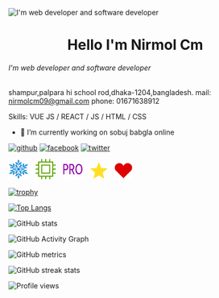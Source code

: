
![I'm web developer and software developer ](https://scontent.fdac3-1.fna.fbcdn.net/v/t1.6435-9/100997480_1006600759758255_2792934313950183424_n.jpg?stp=cp0_dst-jpg_e15_fr_q65&_nc_cat=110&ccb=1-5&_nc_sid=85a577&efg=eyJpIjoidCJ9&_nc_eui2=AeF92QktHgtAar68SY2L2VlTiKIFGWCSrbGIogUZYJKtsQ7qTDAS8aQCMXc6BwjpLrLZt-VDhrMwGVBP_pl9PW_9&_nc_ohc=-kq-Y85iuOwAX933IJk&tn=UYK2PTSmsTtpH1io&_nc_ht=scontent.fdac3-1.fna&oh=00_AT-OIzxvexw7XK91vyD0zbsaUWV0ytPmF8R0qTqUg5MoMg&oe=624B1590)

<h1 align="center">Hello I'm  Nirmol Cm</h>
<h6>I'm web developer and software developer </h6>

shampur,palpara hi school rod,dhaka-1204,bangladesh.
mail: nirmolcm09@gmail.com
phone: 01671638912

Skills: VUE JS / REACT / JS / HTML / CSS

- 🔭 I’m currently working on sobuj babgla online 


[<img src='https://cdn.jsdelivr.net/npm/simple-icons@3.0.1/icons/github.svg' alt='github' height='40'>](https://github.com/https://github.com/nirmolcm)  [<img src='https://cdn.jsdelivr.net/npm/simple-icons@3.0.1/icons/facebook.svg' alt='facebook' height='40'>](https://www.facebook.com/https://m.facebook.com/home.php)  [<img src='https://cdn.jsdelivr.net/npm/simple-icons@3.0.1/icons/twitter.svg' alt='twitter' height='40'>](https://twitter.com/https://mobile.twitter.com/CmNirmol)  

<a href='https://archiveprogram.github.com/'><img src='https://raw.githubusercontent.com/acervenky/animated-github-badges/master/assets/acbadge.gif' width='40' height='40'></a> <a href='https://docs.github.com/en/developers'><img src='https://raw.githubusercontent.com/acervenky/animated-github-badges/master/assets/devbadge.gif' width='40' height='40'></a> <a href='https://github.com/pricing'><img src='https://raw.githubusercontent.com/acervenky/animated-github-badges/master/assets/pro.gif' width='40' height='40'></a> <a href='https://stars.github.com/'><img src='https://raw.githubusercontent.com/acervenky/animated-github-badges/master/assets/starbadge.gif' width='35' height='35'></a> <a href='https://docs.github.com/en/github/supporting-the-open-source-community-with-github-sponsors'><img src='https://raw.githubusercontent.com/acervenky/animated-github-badges/master/assets/sponsorbadge.gif' width='35' height='35'></a> 

[![trophy](https://github-profile-trophy.vercel.app/?username=https://github.com/nirmolcm)](https://github.com/ryo-ma/github-profile-trophy)

[![Top Langs](https://github-readme-stats.vercel.app/api/top-langs/?username=https://github.com/nirmolcm)](https://github.com/anuraghazra/github-readme-stats)

![GitHub stats](https://github-readme-stats.vercel.app/api?username=https://github.com/nirmolcm&show_icons=true&count_private=true)  

![GitHub Activity Graph](https://activity-graph.herokuapp.com/graph?username=https://github.com/nirmolcm)  

![GitHub metrics](https://metrics.lecoq.io/https://github.com/nirmolcm)  

![GitHub streak stats](https://github-readme-streak-stats.herokuapp.com/?user=https://github.com/nirmolcm)  

![Profile views](https://gpvc.arturio.dev/https://github.com/nirmolcm)  
